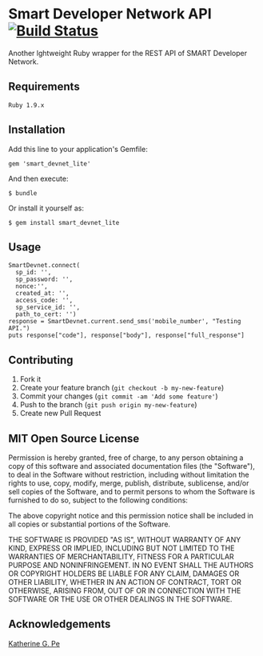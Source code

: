 # Smart Developer Network API [![Build Status](https://secure.travis-ci.org/bridgeutopia/smart_devnet_lite.png)](http://travis-ci.org/bridgeutopia/smart_devnet_lite)

Another lghtweight Ruby wrapper for the REST API of SMART Developer Network.

## Requirements

    Ruby 1.9.x

## Installation

Add this line to your application's Gemfile:

    gem 'smart_devnet_lite'

And then execute:

    $ bundle

Or install it yourself as:

    $ gem install smart_devnet_lite


## Usage

    SmartDevnet.connect(
      sp_id: '',
      sp_password: '',
      nonce:'',
      created_at: '',
      access_code: '',
      sp_service_id: '',
      path_to_cert: '')
    response = SmartDevnet.current.send_sms('mobile_number', "Testing API.")
    puts response["code"], response["body"], response["full_response"]

## Contributing

1. Fork it
2. Create your feature branch (`git checkout -b my-new-feature`)
3. Commit your changes (`git commit -am 'Add some feature'`)
4. Push to the branch (`git push origin my-new-feature`)
5. Create new Pull Request

## MIT Open Source License

Permission is hereby granted, free of charge, to any person obtaining a copy of this software and associated documentation files (the "Software"), to deal in the Software without restriction, including without limitation the rights to use, copy, modify, merge, publish, distribute, sublicense, and/or sell copies of the Software, and to permit persons to whom the Software is furnished to do so, subject to the following conditions:

The above copyright notice and this permission notice shall be included in all copies or substantial portions of the Software.

THE SOFTWARE IS PROVIDED "AS IS", WITHOUT WARRANTY OF ANY KIND, EXPRESS OR IMPLIED, INCLUDING BUT NOT LIMITED TO THE WARRANTIES OF MERCHANTABILITY, FITNESS FOR A PARTICULAR PURPOSE AND NONINFRINGEMENT. IN NO EVENT SHALL THE AUTHORS OR COPYRIGHT HOLDERS BE LIABLE FOR ANY CLAIM, DAMAGES OR OTHER LIABILITY, WHETHER IN AN ACTION OF CONTRACT, TORT OR OTHERWISE, ARISING FROM, OUT OF OR IN CONNECTION WITH THE SOFTWARE OR THE USE OR OTHER DEALINGS IN THE SOFTWARE.

## Acknowledgements

<a href="http://blog.bridgeutopiaweb.com" target="_blank">Katherine G. Pe</a>
